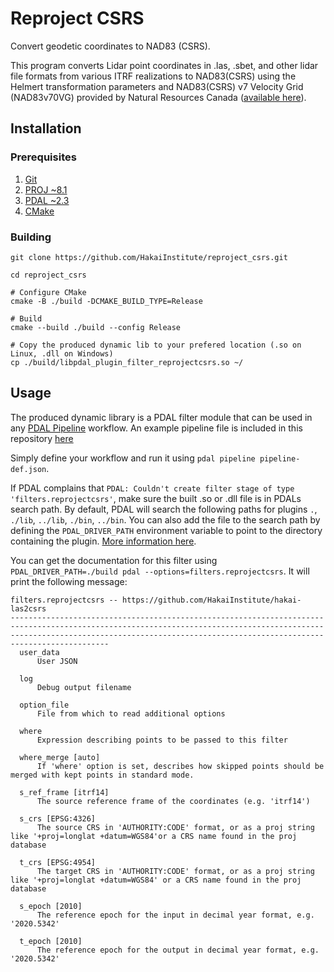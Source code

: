 # Reproject CSRS

Convert geodetic coordinates to NAD83 (CSRS).

This program converts Lidar point coordinates in .las, .sbet, and other lidar file formats from various ITRF realizations to NAD83(CSRS)
using the Helmert transformation parameters and NAD83(CSRS) v7 Velocity Grid (NAD83v70VG) provided by Natural Resources Canada
([available here](https://webapp.geod.nrcan.gc.ca/geod/data-donnees/transformations.php?locale=en)).

## Installation

### Prerequisites

1. [Git](https://git-scm.com/downloads)
2. [PROJ ~8.1](https://proj.org/download.html)
3. [PDAL ~2.3](https://pdal.io/download.html)
4. [CMake](https://cmake.org/install/)

### Building

```shell
git clone https://github.com/HakaiInstitute/reproject_csrs.git

cd reproject_csrs

# Configure CMake
cmake -B ./build -DCMAKE_BUILD_TYPE=Release

# Build
cmake --build ./build --config Release

# Copy the produced dynamic lib to your prefered location (.so on Linux, .dll on Windows)
cp ./build/libpdal_plugin_filter_reprojectcsrs.so ~/

```

## Usage
The produced dynamic library is a PDAL filter module that can be used in any [PDAL Pipeline](https://pdal.io/pipeline.html)
workflow. An example pipeline file is included in this repository [here](https://github.com/HakaiInstitute/reproject_csrs/blob/main/pdal_pipeline_example.json)

Simply define your workflow and run it using `pdal pipeline pipeline-def.json`.

If PDAL complains that `PDAL: Couldn't create filter stage of type 'filters.reprojectcsrs'`, make sure the built .so or .dll
file is in PDALs search path. By default, PDAL will search the following paths for plugins `.`, `./lib`, `../lib`, `./bin`, `../bin`.
You can also add the file to the search path by defining the `PDAL_DRIVER_PATH` environment variable to point to the directory containing
the plugin. [More information here](https://pdal.io/faq.html).

You can get the documentation for this filter using ` PDAL_DRIVER_PATH=./build pdal --options=filters.reprojectcsrs`. It will print the following message:
```text
filters.reprojectcsrs -- https://github.com/HakaiInstitute/hakai-las2csrs
----------------------------------------------------------------------------------------------------------------------------------------------------------------------------------------------------------------------------------------
  user_data
      User JSON

  log
      Debug output filename

  option_file
      File from which to read additional options

  where
      Expression describing points to be passed to this filter

  where_merge [auto]
      If 'where' option is set, describes how skipped points should be merged with kept points in standard mode.

  s_ref_frame [itrf14]
      The source reference frame of the coordinates (e.g. 'itrf14')

  s_crs [EPSG:4326]
      The source CRS in 'AUTHORITY:CODE' format, or as a proj string like '+proj=longlat +datum=WGS84'or a CRS name found in the proj database

  t_crs [EPSG:4954]
      The target CRS in 'AUTHORITY:CODE' format, or as a proj string like '+proj=longlat +datum=WGS84' or a CRS name found in the proj database

  s_epoch [2010]
      The reference epoch for the input in decimal year format, e.g. '2020.5342'

  t_epoch [2010]
      The reference epoch for the output in decimal year format, e.g. '2020.5342'
```